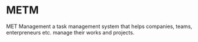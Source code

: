 # METM
MET Management a task management system that helps companies, teams, enterpreneurs etc. manage their works and projects.
